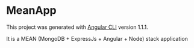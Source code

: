 # MeanApp

This project was generated with [Angular CLI](https://github.com/angular/angular-cli) version 1.1.1.

It is a MEAN (MongoDB + ExpressJs + Angular + Node) stack application
